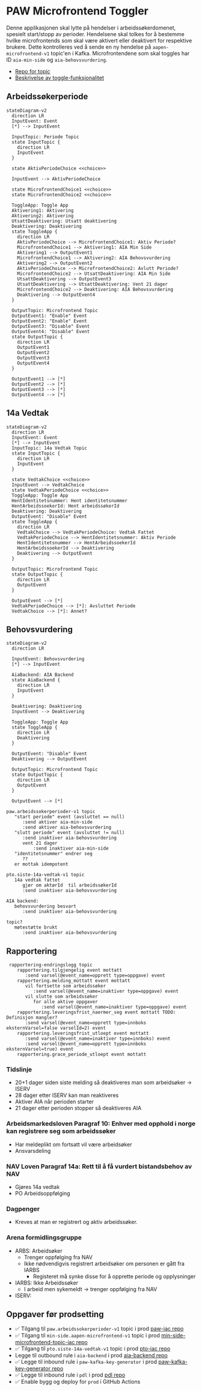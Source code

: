 # PAW Microfrontend Toggler

Denne applikasjonen skal lytte på hendelser i arbeidssøkerdomenet, spesielt start/stopp av perioder. Hendelsene skal
tolkes for å bestemme hvilke microfrontends som skal være aktivert eller deaktivert for respektive brukere. Dette
kontrolleres ved å sende en ny hendelse på `aapen-microfrontend-v1` topic'en i Kafka. Microfrontendene som skal toggles
har ID `aia-min-side` og `aia-behovsvurdering`.

* [Repo for topic](https://github.com/navikt/min-side-microfrontend-topic-iac)
* [Beskrivelse av toggle-funksjonalitet](https://navikt.github.io/tms-dokumentasjon/microfrontend/#toggle-pa-microfrontend)

## Arbeidssøkerperiode

````mermaid
stateDiagram-v2
  direction LR
  InputEvent: Event
  [*] --> InputEvent
  
  InputTopic: Periode Topic
  state InputTopic {
    direction LR
    InputEvent
  }

  state AktivPeriodeChoice <<choice>>

  InputEvent --> AktivPeriodeChoice

  state MicrofrontendChoice1 <<choice>>
  state MicrofrontendChoice2 <<choice>>

  ToggleApp: Toggle App
  Aktivering1: Aktivering
  Aktivering2: Aktivering
  UtsattDeaktivering: Utsatt deaktivering
  Deaktivering: Deaktivering
  state ToggleApp {
    direction LR
    AktivPeriodeChoice --> MicrofrontendChoice1: Aktiv Periode?
    MicrofrontendChoice1 --> Aktivering1: AIA Min Side
    Aktivering1 --> OutputEvent1
    MicrofrontendChoice1 --> Aktivering2: AIA Behovsvurdering
    Aktivering2 --> OutputEvent2
    AktivPeriodeChoice --> MicrofrontendChoice2: Avlutt Periode?
    MicrofrontendChoice2 --> UtsattDeaktivering: AIA Min Side
    UtsattDeaktivering --> OutputEvent3
    UtsattDeaktivering --> UtsattDeaktivering: Vent 21 dager
    MicrofrontendChoice2 --> Deaktivering: AIA Behovsvurdering
    Deaktivering --> OutputEvent4
  }

  OutputTopic: Microfrontend Topic
  OutputEvent1: "Enable" Event
  OutputEvent2: "Enable" Event
  OutputEvent3: "Disable" Event
  OutputEvent4: "Disable" Event
  state OutputTopic {
    direction LR
    OutputEvent1
    OutputEvent2
    OutputEvent3
    OutputEvent4
  }
  
  OutputEvent1 --> [*]
  OutputEvent2 --> [*]
  OutputEvent3 --> [*]
  OutputEvent4 --> [*]
````

## 14a Vedtak
```mermaid
stateDiagram-v2
  direction LR
  InputEvent: Event
  [*] --> InputEvent
  InputTopic: 14a Vedtak Topic
  state InputTopic {
    direction LR
    InputEvent
  }

  state VedtakChoice <<choice>>
  InputEvent --> VedtakChoice
  state VedtakPeriodeChoice <<choice>>
  ToggleApp: Toggle App
  HentIdentitetsnummer: Hent identitetsnummer
  HentArbeidssoekerId: Hent arbeidssøkerId
  Deaktivering: Deaktivering
  OutputEvent: "Disable" Event
  state ToggleApp {
    direction LR
    VedtakChoice --> VedtakPeriodeChoice: Vedtak Fattet
    VedtakPeriodeChoice --> HentIdentitetsnummer: Aktiv Periode
    HentIdentitetsnummer --> HentArbeidssoekerId
    HentArbeidssoekerId --> Deaktivering
    Deaktivering --> OutputEvent
  }

  OutputTopic: Microfrontend Topic
  state OutputTopic {
    direction LR
    OutputEvent
  }

  OutputEvent --> [*]
  VedtakPeriodeChoice --> [*]: Avsluttet Periode
  VedtakChoice --> [*]: Annet?
```

## Behovsvurdering
```mermaid
stateDiagram-v2
  direction LR

  InputEvent: Behovsvurdering
  [*] --> InputEvent
  
  AiaBackend: AIA Backend
  state AiaBackend {
    direction LR
    InputEvent
  }

  Deaktivering: Deaktivering
  InputEvent --> Deaktivering

  ToggleApp: Toggle App
  state ToggleApp {
    direction LR
    Deaktivering
  }

  OutputEvent: "Disable" Event
  Deaktivering --> OutputEvent

  OutputTopic: Microfrontend Topic
  state OutputTopic {
    direction LR
    OutputEvent
  }

  OutputEvent --> [*]
```

```
paw.arbeidssokerperioder-v1 topic
   "start periode" event (avsluttet == null)
      :send aktiver aia-min-side
      :send aktiver aia-behovsvurdering
   "slutt periode" event (avsluttet != null)
      :send inaktiver aia-behovsvurdering
      vent 21 dager
          :send inaktiver aia-min-side
   "identitetsnummer" endrer seg
      ??
   er mottak idempotent

pto.siste-14a-vedtak-v1 topic
   14a vedtak fattet
      gjør om aktørId  til arbeidssøkerId
      :send inaktiver aia-behovsvurdering

AIA backend:
   behovsvurdering besvart
      :send inaktiver aia-behovsvurdering

topic?
   møtestøtte brukt
      :send inaktiver aia-behovsvurdering
```

## Rapportering
```
 rapportering-endringslogg topic
    rapportering.tilgjengelig event mottatt
       :send varsel(@event_name=opprett type=oppgave) event
    rapportering.melding_mottatt event mottatt
       vil fortsette som arbeidssøker
          :send varsel(@event_name=inaktiver type=oppgave) event
       vil slutte som arbeidssøker
          for alle aktive oppgaver
             :send varsel(@event_name=inaktiver type=oppgave) event
    rapportering.leveringsfrist_naermer_seg event mottatt TODO: Definisjon mangler?
       :send varsel(@event_name=opprett type=innboks eksternVarsel=false varselId=2) event
    rapportering.leveringsfrist_utloept event mottatt
       :send varsel(@event_name=inaktiver type=innboks) event
       :send varsel(@event_name=opprett type=innboks eksternVarsel=true) event
    rapportering.grace_periode_utloept event mottatt
```

### Tidslinje
* 20+1 dager siden siste melding så deaktiveres man som arbeidsøker -> ISERV
* 28 dager etter ISERV kan man reaktiveres
* Aktiver AIA når perioden starter
* 21 dager etter perioden stopper så deaktiveres AIA

### Arbeidsmarkedsloven Paragraf 10: Enhver med opphold i norge kan registrere seg som arbeidssøker
* Har meldeplikt om fortsatt vil være arbeidsøker
* Ansvarsdeling
### NAV Loven Paragraf 14a: Rett til å få vurdert bistandsbehov av NAV
* Gjøres 14a vedtak
* PO Arbeidsoppfølging
### Dagpenger
* Kreves at man er registrert og aktiv arbeidssøker.

### Arena formidlingsgruppe
* ARBS: Arbeidsøker
  * Trenger oppfølging fra NAV
  * Ikke nødvendigvis registrert arbeidsøker om personen er gått fra IARBS
    * Registeret må synke disse for å opprette periode og opplysninger
* IARBS: Ikke Arbeidssøker
  * I arbeid men sykemeldt -> trenger oppfølging fra NAV 
* ISERV:

## Oppgaver før prodsetting
* :white_check_mark: Tilgang til `paw.arbeidssokerperioder-v1` topic i prod [paw-iac repo](https://github.com/navikt/paw-iac)
* :white_check_mark: Tilgang til `min-side.aapen-microfrontend-v1` topic i prod [min-side-microfrontend-topic-iac repo](https://github.com/navikt/min-side-microfrontend-topic-iac)
* :white_check_mark: Tilgang til `pto.siste-14a-vedtak-v1` topic i prod [pto-iac repo](https://github.com/navikt/pto-iac)
* Legge til outbound rule i `aia-backend` i prod [aia-backend repo](https://github.com/navikt/aia-backend)
* :white_check_mark: Legge til inbound rule i `paw-kafka-key-generator` i prod [paw-kafka-key-generator repo](https://github.com/navikt/paw-kafka-key-generator)
* :white_check_mark: Legge til inbound rule i `pdl` i prod [pdl repo](https://github.com/navikt/pdl)
* :white_check_mark: Enable bygg og deploy for `prod` i GitHub Actions